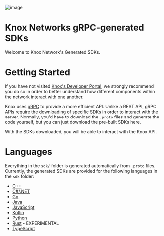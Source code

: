 ![image](https://github.com/knox-networks/grpc-sdks/assets/33649265/06710c6f-86ea-4eb7-a056-338dd0e15e60)

# Knox Networks gRPC-generated SDKs

Welcome to Knox Network's Generated SDKs. 


# Getting Started

If you have not visited [Knox's Developer Portal](https://dev.knoxnetworks.io/), we strongly recommend you do so in order to better understand how different components within the network interact with one another.
 
Knox uses [gRPC](https://grpc.io) to provide a more efficient API. Unlike a REST API, gRPC APIs require the downloading of specific SDKs in order to interact with the server. Normally, you'd have to download the `.proto` files and generate the code yourself, but you can just download the pre-built SDKs here.

With the SDKs downloaded, you will be able to interact with the Knox API.

# Languages

Everything in the `sdk/` folder is generated automatically from `.proto` files. Currently, the generated SDKs are provided for the following languages in the `sdk` folder:

- [C++](./sdk/cpp)
- [C#/.NET](./sdk/csharp)
- [Go](./sdk/go)
- [Java](./sdk/java)
- [JavaScript](./sdk/js)
- [Kotlin](./sdk/kotlin)
- [Python](./sdk/python)
- [Rust](./sdk/rust) - EXPERIMENTAL
- [TypeScript](./sdk/ts)
